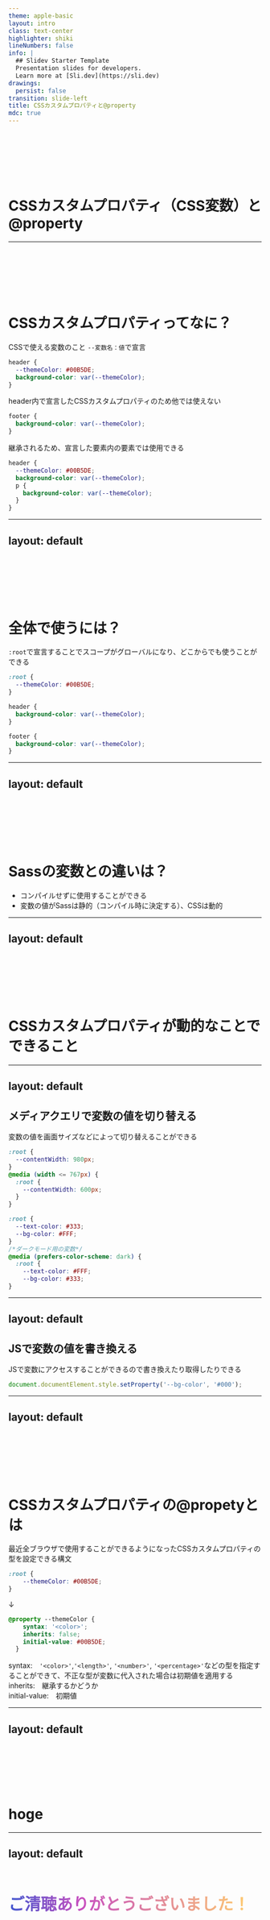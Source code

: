 ```yaml
---
theme: apple-basic
layout: intro
class: text-center
highlighter: shiki
lineNumbers: false
info: |
  ## Slidev Starter Template
  Presentation slides for developers.
  Learn more at [Sli.dev](https://sli.dev)
drawings:
  persist: false
transition: slide-left
title: CSSカスタムプロパティと@property
mdc: true
---
```


# CSSカスタムプロパティ（CSS変数）と@property
<style>
h1 {
  padding-top: 100px;
}
</style>
---

# CSSカスタムプロパティってなに？　
CSSで使える変数のこと
`--変数名：値`で宣言

```css
header {
  --themeColor: #00B5DE;
  background-color: var(--themeColor);
}
```

header内で宣言したCSSカスタムプロパティのため他では使えない
```css
footer {
  background-color: var(--themeColor);
}
```

継承されるため、宣言した要素内の要素では使用できる
```css
header {
  --themeColor: #00B5DE;
  background-color: var(--themeColor);
  p {
    background-color: var(--themeColor);
  }
}
```

---
layout: default
---

# 全体で使うには？
`:root`で宣言することでスコープがグローバルになり、どこからでも使うことができる

```css
:root {
  --themeColor: #00B5DE;
}

header {
  background-color: var(--themeColor);
}

footer {
  background-color: var(--themeColor);
}
```

---
layout: default
---


# Sassの変数との違いは？
- コンパイルせずに使用することができる
- 変数の値がSassは静的（コンパイル時に決定する）、CSSは動的

---
layout: default
---

# CSSカスタムプロパティが動的なことでできること

---
layout: default
---

## メディアクエリで変数の値を切り替える
変数の値を画面サイズなどによって切り替えることができる
```css
:root {
  --contentWidth: 980px;
}
@media (width <= 767px) {
  :root {
    --contentWidth: 600px;
  }
}
```

```css
:root {
  --text-color: #333;
  --bg-color: #FFF;
}
/*ダークモード用の変数*/
@media (prefers-color-scheme: dark) {　
  :root {
    --text-color: #FFF;
    --bg-color: #333;
}
```

---
layout: default
---

## JSで変数の値を書き換える

JSで変数にアクセスすることができるので書き換えたり取得したりできる

```javascript
document.documentElement.style.setProperty('--bg-color', '#000');
```

---
layout: default
---

# CSSカスタムプロパティの@propetyとは
最近全ブラウザで使用することができるようになったCSSカスタムプロパティの型を設定できる構文

```css
:root {
    --themeColor: #00B5DE;
}
```
↓
```css
@property --themeColor {
    syntax: '<color>';
    inherits: false;
    initial-value: #00B5DE;
  }
```

syntax:　`'<color>'`,`'<length>'`, `'<number>'`, `'<percentage>'`などの型を指定することができて、不正な型が変数に代入された場合は初期値を適用する  
inherits:　継承するかどうか  
initial-value:　初期値

---
layout: default
---

# hoge
---
layout: default
---

<h2 class="title">ご清聴ありがとうございました！</h2>

<style>
.title {
--gradientColor1: #4158D0;
--gradientColor2: #C850C0;
--gradientColor3: #FFCC70;
 font-size: 32px;
 display: inline-block;
  background: linear-gradient(90deg, var(--gradientColor1), var(--gradientColor2) 30%, var(--gradientColor3));
  -webkit-background-clip: text;
-webkit-text-fill-color: transparent;
}
</style>